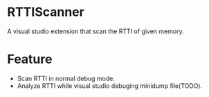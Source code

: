 # RTTIScanner

 A visual studio extension that scan the RTTI of given memory.

# Feature

* Scan RTTI in normal debug mode.
* Analyze RTTI while visual studio debuging minidump file(TODO).
